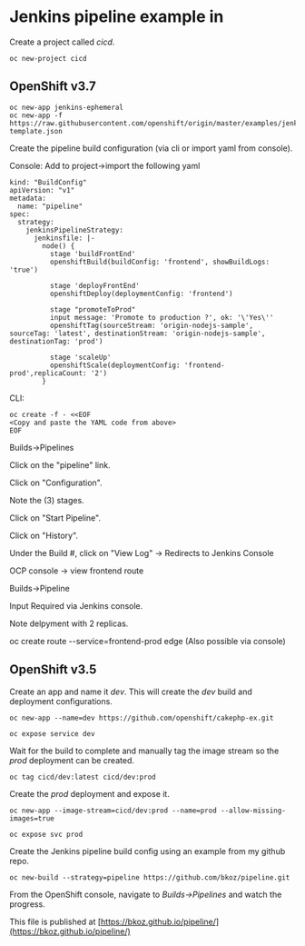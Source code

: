 # Jenkins pipeline example in 

Create a project called <em>cicd</em>.

```oc new-project cicd```

## OpenShift v3.7

```
oc new-app jenkins-ephemeral
oc new-app -f https://raw.githubusercontent.com/openshift/origin/master/examples/jenkins/application-template.json
```

Create the pipeline build configuration (via cli or import yaml from console).

Console: Add to project->import the following yaml

```
kind: "BuildConfig"
apiVersion: "v1"
metadata:
  name: "pipeline"
spec:
  strategy:
    jenkinsPipelineStrategy:
      jenkinsfile: |-
        node() {
          stage 'buildFrontEnd'
          openshiftBuild(buildConfig: 'frontend', showBuildLogs: 'true')
  
          stage 'deployFrontEnd'
          openshiftDeploy(deploymentConfig: 'frontend')
  
          stage "promoteToProd"
          input message: 'Promote to production ?', ok: '\'Yes\''
          openshiftTag(sourceStream: 'origin-nodejs-sample', sourceTag: 'latest', destinationStream: 'origin-nodejs-sample', destinationTag: 'prod')
  
          stage 'scaleUp'
          openshiftScale(deploymentConfig: 'frontend-prod',replicaCount: '2')
        }
```

CLI:

```
oc create -f - <<EOF
<Copy and paste the YAML code from above>
EOF
```

Builds->Pipelines

Click on the "pipeline" link.

Click on "Configuration".

Note the (3) stages.

Click on "Start Pipeline".

Click on "History".

Under the Build #, click on "View Log" -> Redirects to Jenkins Console

OCP console -> view frontend route

Builds->Pipeline

Input Required via Jenkins console.

Note delpyment with 2 replicas.

oc create route --service=frontend-prod edge (Also possible via console)

## OpenShift v3.5

Create an app and name it <em>dev</em>. This will create the <em>dev</em> build and deployment configurations.

```oc new-app --name=dev https://github.com/openshift/cakephp-ex.git```

```oc expose service dev```

Wait for the build to complete and manually tag the image stream so the <em>prod</em> deployment can be created.

```oc tag cicd/dev:latest cicd/dev:prod```

Create the <em>prod</em> deployment and expose it.

```oc new-app --image-stream=cicd/dev:prod --name=prod --allow-missing-images=true```

```oc expose svc prod```

Create the Jenkins pipeline build config using an example from my github repo.

```oc new-build --strategy=pipeline https://github.com/bkoz/pipeline.git```

From the OpenShift console, navigate to <em>Builds->Pipelines</em> and watch the progress.

This file is published at [https://bkoz.github.io/pipeline/](https://bkoz.github.io/pipeline/)
